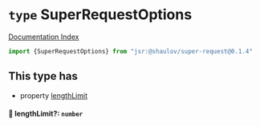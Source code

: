 # `type` SuperRequestOptions

[Documentation Index](../README.md)

```ts
import {SuperRequestOptions} from "jsr:@shaulov/super-request@0.1.4"
```

## This type has

- property [lengthLimit](#-lengthlimit-number)


#### 📄 lengthLimit?: `number`



